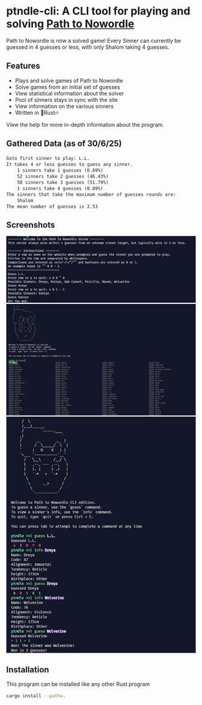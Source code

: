 # ptndle-cli: A CLI tool for playing and solving [Path to Nowordle](<https://ptndle.com/>)

Path to Nowordle is now a solved game! Every Sinner can currently be guessed in 4 guesses or less, with only Shalom taking 4 guesses.

## Features

- Plays and solve games of Path to Nowordle
- Solve games from an initial set of guesses
- View statistical information about the solver
- Pool of sinners stays in sync with the site
- View information on the various sinners
- Written in 🚀Rust🔥
  
View the help for more in-depth information about the program.

## Gathered Data (as of 30/6/25)

```text
Goto first sinner to play: L.L.
It takes 4 or less guesses to guess any sinner.
    1 sinners take 1 guesses (0.89%)
    52 sinners take 2 guesses (46.43%)
    58 sinners take 3 guesses (51.79%)
    1 sinners take 4 guesses (0.89%)
The sinners that take the maximum number of guesses rounds are:
    Shalom
The mean number of guesses is 2.53
```

## Screenshots

![alt text](assets/solver.png)
![alt text](assets/tab-complete.png)
![alt text](assets/example-game.png)

## Installation

This program can be installed like any other Rust program

```bash
cargo install --path=.
```

